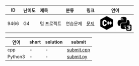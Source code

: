 | ID | 난이도 | 제목 | 분류 | 링크 | 언어 |
| -- | ---- | :-- | :-- | --- | --- |
| 9466 | G4 | 텀 프로젝트 | 연습문제 | [문제](https://www.acmicpc.net/problem/9466) | [![cpp](/assets/cpp.svg)](/solutions/%5BG4%5D9466%20텀%20프로젝트/submit.cpp) [![python3](/assets/python3.svg)](/solutions/%5BG4%5D9466%20텀%20프로젝트/submit.py)  |

| 언어 | short | solution | submit |
| --- | ----- | -------- | ------ |
| cpp | - | - | [submit.cpp](submit.cpp) |
| Python3 | - | - | [submit.py](submit.py) |
